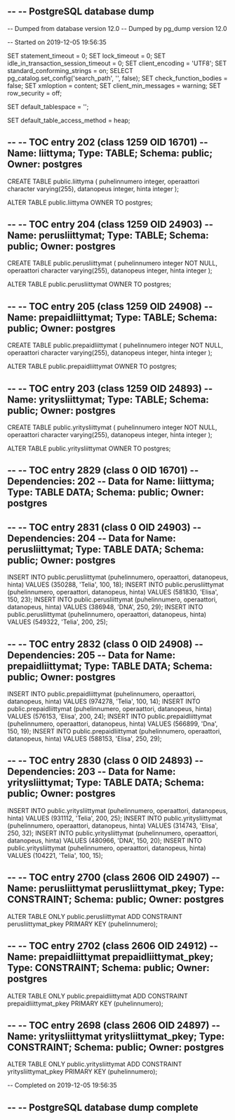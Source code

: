 --
-- PostgreSQL database dump
--

-- Dumped from database version 12.0
-- Dumped by pg_dump version 12.0

-- Started on 2019-12-05 19:56:35

SET statement_timeout = 0;
SET lock_timeout = 0;
SET idle_in_transaction_session_timeout = 0;
SET client_encoding = 'UTF8';
SET standard_conforming_strings = on;
SELECT pg_catalog.set_config('search_path', '', false);
SET check_function_bodies = false;
SET xmloption = content;
SET client_min_messages = warning;
SET row_security = off;

SET default_tablespace = '';

SET default_table_access_method = heap;

--
-- TOC entry 202 (class 1259 OID 16701)
-- Name: liittyma; Type: TABLE; Schema: public; Owner: postgres
--

CREATE TABLE public.liittyma (
    puhelinnumero integer,
    operaattori character varying(255),
    datanopeus integer,
    hinta integer
);


ALTER TABLE public.liittyma OWNER TO postgres;

--
-- TOC entry 204 (class 1259 OID 24903)
-- Name: perusliittymat; Type: TABLE; Schema: public; Owner: postgres
--

CREATE TABLE public.perusliittymat (
    puhelinnumero integer NOT NULL,
    operaattori character varying(255),
    datanopeus integer,
    hinta integer
);


ALTER TABLE public.perusliittymat OWNER TO postgres;

--
-- TOC entry 205 (class 1259 OID 24908)
-- Name: prepaidliittymat; Type: TABLE; Schema: public; Owner: postgres
--

CREATE TABLE public.prepaidliittymat (
    puhelinnumero integer NOT NULL,
    operaattori character varying(255),
    datanopeus integer,
    hinta integer
);


ALTER TABLE public.prepaidliittymat OWNER TO postgres;

--
-- TOC entry 203 (class 1259 OID 24893)
-- Name: yritysliittymat; Type: TABLE; Schema: public; Owner: postgres
--

CREATE TABLE public.yritysliittymat (
    puhelinnumero integer NOT NULL,
    operaattori character varying(255),
    datanopeus integer,
    hinta integer
);


ALTER TABLE public.yritysliittymat OWNER TO postgres;

--
-- TOC entry 2829 (class 0 OID 16701)
-- Dependencies: 202
-- Data for Name: liittyma; Type: TABLE DATA; Schema: public; Owner: postgres
--



--
-- TOC entry 2831 (class 0 OID 24903)
-- Dependencies: 204
-- Data for Name: perusliittymat; Type: TABLE DATA; Schema: public; Owner: postgres
--

INSERT INTO public.perusliittymat (puhelinnumero, operaattori, datanopeus, hinta) VALUES (350288, 'Telia', 100, 18);
INSERT INTO public.perusliittymat (puhelinnumero, operaattori, datanopeus, hinta) VALUES (581830, 'Elisa', 150, 23);
INSERT INTO public.perusliittymat (puhelinnumero, operaattori, datanopeus, hinta) VALUES (386948, 'DNA', 250, 29);
INSERT INTO public.perusliittymat (puhelinnumero, operaattori, datanopeus, hinta) VALUES (549322, 'Telia', 200, 25);


--
-- TOC entry 2832 (class 0 OID 24908)
-- Dependencies: 205
-- Data for Name: prepaidliittymat; Type: TABLE DATA; Schema: public; Owner: postgres
--

INSERT INTO public.prepaidliittymat (puhelinnumero, operaattori, datanopeus, hinta) VALUES (974278, 'Telia', 100, 14);
INSERT INTO public.prepaidliittymat (puhelinnumero, operaattori, datanopeus, hinta) VALUES (576153, 'Elisa', 200, 24);
INSERT INTO public.prepaidliittymat (puhelinnumero, operaattori, datanopeus, hinta) VALUES (566899, 'Dna', 150, 19);
INSERT INTO public.prepaidliittymat (puhelinnumero, operaattori, datanopeus, hinta) VALUES (588153, 'Elisa', 250, 29);


--
-- TOC entry 2830 (class 0 OID 24893)
-- Dependencies: 203
-- Data for Name: yritysliittymat; Type: TABLE DATA; Schema: public; Owner: postgres
--

INSERT INTO public.yritysliittymat (puhelinnumero, operaattori, datanopeus, hinta) VALUES (931112, 'Telia', 200, 25);
INSERT INTO public.yritysliittymat (puhelinnumero, operaattori, datanopeus, hinta) VALUES (314743, 'Elisa', 250, 32);
INSERT INTO public.yritysliittymat (puhelinnumero, operaattori, datanopeus, hinta) VALUES (480966, 'DNA', 150, 20);
INSERT INTO public.yritysliittymat (puhelinnumero, operaattori, datanopeus, hinta) VALUES (104221, 'Telia', 100, 15);


--
-- TOC entry 2700 (class 2606 OID 24907)
-- Name: perusliittymat perusliittymat_pkey; Type: CONSTRAINT; Schema: public; Owner: postgres
--

ALTER TABLE ONLY public.perusliittymat
    ADD CONSTRAINT perusliittymat_pkey PRIMARY KEY (puhelinnumero);


--
-- TOC entry 2702 (class 2606 OID 24912)
-- Name: prepaidliittymat prepaidliittymat_pkey; Type: CONSTRAINT; Schema: public; Owner: postgres
--

ALTER TABLE ONLY public.prepaidliittymat
    ADD CONSTRAINT prepaidliittymat_pkey PRIMARY KEY (puhelinnumero);


--
-- TOC entry 2698 (class 2606 OID 24897)
-- Name: yritysliittymat yritysliittymat_pkey; Type: CONSTRAINT; Schema: public; Owner: postgres
--

ALTER TABLE ONLY public.yritysliittymat
    ADD CONSTRAINT yritysliittymat_pkey PRIMARY KEY (puhelinnumero);


-- Completed on 2019-12-05 19:56:35

--
-- PostgreSQL database dump complete
--

